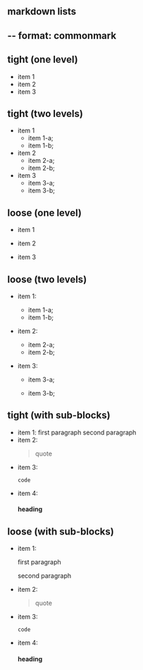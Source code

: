 ## markdown lists
## -- format: commonmark


## tight (one level)

* item 1
* item 2
* item 3

## tight (two levels)

* item 1
  * item 1-a;
  * item 1-b;
* item 2
  * item 2-a;
  * item 2-b;
* item 3
  * item 3-a;
  * item 3-b;


## loose (one level)

* item 1

* item 2

* item 3

## loose (two levels)

* item 1:
  * item 1-a;
  * item 1-b;

* item 2:

  * item 2-a;
  * item 2-b;

* item 3:

  * item 3-a;

  * item 3-b;


## tight (with sub-blocks)

* item 1:
  first paragraph
  second paragraph
* item 2:
  > quote
* item 3:
  ~~~~
  code
  ~~~~
* item 4:
  #### heading


## loose (with sub-blocks)

* item 1:

  first paragraph

  second paragraph

* item 2:

  > quote

* item 3:

  ~~~~
  code
  ~~~~

* item 4:

  #### heading

